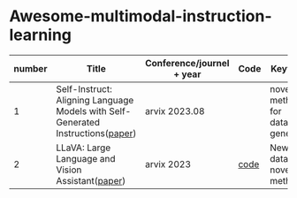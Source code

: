 # Awesome-multimodal-instruction-learning


| number| Title   | Conference/journel + year| Code | Keywords |  Benenit for us |
|  --- |----  | ----  | ---- | ---- | ---- |
|1|Self-Instruct: Aligning Language Models with Self-Generated Instructions([paper](https://arxiv.org/pdf/2212.10560.pdf))|arvix 2023.08||novel method for dataset generation|good idea|
|2|LLaVA: Large Language and Vision Assistant([paper](https://arxiv.org/pdf/2304.08485.pdf))|arvix 2023|[code](https://github.com/haotian-liu/LLaVA)|New dataset, novel method|the pioneering work|
